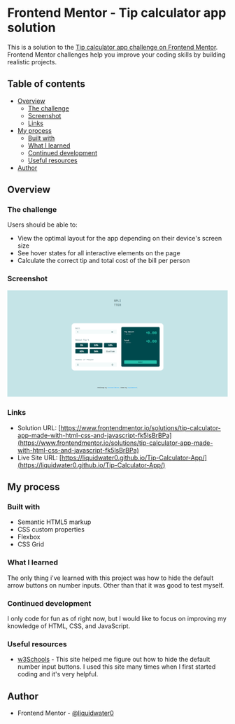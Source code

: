 # Frontend Mentor - Tip calculator app solution

This is a solution to the [Tip calculator app challenge on Frontend Mentor](https://www.frontendmentor.io/challenges/tip-calculator-app-ugJNGbJUX). Frontend Mentor challenges help you improve your coding skills by building realistic projects.

## Table of contents

- [Overview](#overview)
  - [The challenge](#the-challenge)
  - [Screenshot](#screenshot)
  - [Links](#links)
- [My process](#my-process)
  - [Built with](#built-with)
  - [What I learned](#what-i-learned)
  - [Continued development](#continued-development)
  - [Useful resources](#useful-resources)
- [Author](#author)

## Overview

### The challenge

Users should be able to:

- View the optimal layout for the app depending on their device's screen size
- See hover states for all interactive elements on the page
- Calculate the correct tip and total cost of the bill per person

### Screenshot

![](images/screenshot.png)

### Links

- Solution URL: [https://www.frontendmentor.io/solutions/tip-calculator-app-made-with-html-css-and-javascript-fk5lsBrBPa](https://www.frontendmentor.io/solutions/tip-calculator-app-made-with-html-css-and-javascript-fk5lsBrBPa)
- Live Site URL: [https://liquidwater0.github.io/Tip-Calculator-App/](https://liquidwater0.github.io/Tip-Calculator-App/)

## My process

### Built with

- Semantic HTML5 markup
- CSS custom properties
- Flexbox
- CSS Grid

### What I learned

The only thing i've learned with this project was how to hide the default arrow buttons on number inputs. Other than that it was good to test myself.

### Continued development

I only code for fun as of right now, but I would like to focus on improving my knowledge of HTML, CSS, and JavaScript.

### Useful resources

- [w3Schools](https://www.w3schools.com/howto/howto_css_hide_arrow_number.asp) - This site helped me figure out how to hide the default number input buttons. I used this site many times when I first started coding and it's very helpful.

## Author

- Frontend Mentor - [@liquidwater0](https://www.frontendmentor.io/profile/liquidwater0)
